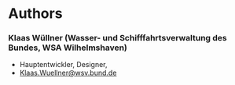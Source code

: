# Authors

### Klaas Wüllner (Wasser- und Schifffahrtsverwaltung des Bundes, WSA Wilhelmshaven)
* Hauptentwickler, Designer, 
* Klaas.Wuellner@wsv.bund.de

